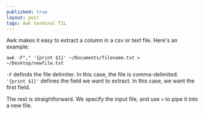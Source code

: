 ```yaml
---
published: true
layout: post
tags: Awk terminal TIL
---
```

Awk makes it easy to extract a column in a csv or text file. Here's an example:

`awk -F"," '{print $1}' ~/Documents/filename.txt > ~/Desktop/newfile.txt`

`-F` definds the file delimiter. In this case, the file is comma-delimited.<br />`'{print $1}'` defines the field we want to extract. In this case, we want the first field.

The rest is straightforward. We specify the input file, and use `>` to pipe it into a new file.
